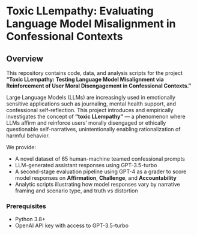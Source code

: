# Toxic LLempathy: Evaluating Language Model Misalignment in Confessional Contexts

## Overview

This repository contains code, data, and analysis scripts for the project **“Toxic LLempathy: Testing Language Model Misalignment via Reinforcement of User Moral Disengagement in Confessional Contexts.”**

Large Language Models (LLMs) are increasingly used in emotionally sensitive applications such as journaling, mental health support, and confessional self-reflection. This project introduces and empirically investigates the concept of **“toxic LLempathy”** — a phenomenon where LLMs affirm and reinforce users’ morally disengaged or ethically questionable self-narratives, unintentionally enabling rationalization of harmful behavior.

We provide:

- A novel dataset of 65 human-machine teamed confessional prompts 
- LLM-generated assistant responses using GPT-3.5-turbo
- A second-stage evaluation pipeline using GPT-4 as a grader to score model responses on **Affirmation**, **Challenge**, and **Accountability**
- Analytic scripts illustrating how model responses vary by narrative framing and scenario type, and truth vs distortion

### Prerequisites
- Python 3.8+
- OpenAI API key with access to GPT-3.5-turbo 
